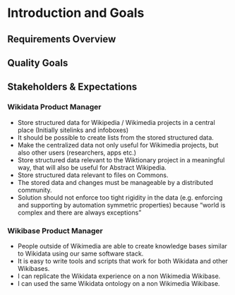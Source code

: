 # Introduction and Goals

## Requirements Overview

## Quality Goals

## Stakeholders & Expectations

### Wikidata Product Manager

- Store structured data for Wikipedia / Wikimedia projects in a central place (Initially sitelinks and infoboxes)
- It should be possible to create lists from the stored structured data.
- Make the centralized data not only useful for Wikimedia projects, but also other users (researchers, apps etc.)
- Store structured data relevant to the Wiktionary project in a meaningful way, that will also be useful for Abstract Wikipedia.
- Store structured data relevant to files on Commons.
- The stored data and changes must be manageable by a distributed community.
- Solution should not enforce too tight rigidity in the data (e.g. enforcing and supporting by automation symmetric properties) because “world is complex and there are always exceptions”

### Wikibase Product Manager

- People outside of Wikimedia are able to create knowledge bases similar to Wikidata using our same software stack.
- It is easy to write tools and scripts that work for both Wikidata and other Wikibases.
- I can replicate the Wikidata experience on a non Wikimedia Wikibase.
- I can used the same Wikidata ontology on a non Wikimedia Wikibase.
